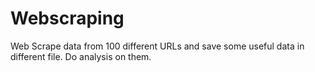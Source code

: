 # Webscraping
Web Scrape data from 100 different URLs and save some useful data in different file. Do analysis on them.
